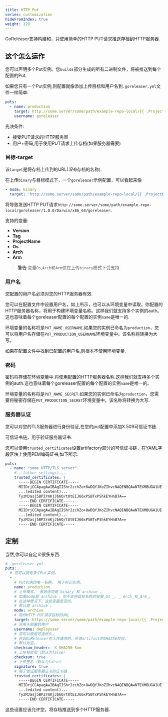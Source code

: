```yaml
---
title: HTTP Put
series: customization
hideFromIndex: true
weight: 120
---
```


GoReleaser支持构建和，只使用简单的HTTP PUT请求推送存档到HTTP服务器.

## 这个怎么运作

您可以声明多个Put实例。您`builds`部分生成的所有二进制文件，将被推送到每个配置的Put.

如果您只有一个Put实例,则配置就像添加上传目标和用户名到`.goreleaser.yml`文件一样简单:

```yaml
puts:
  - name: production
    target: http://some.server/some/path/example-repo-local/{{ .ProjectName }}/{{ .Version }}/
    username: goreleaser
```

先决条件:

-   接受PUT请求的HTTP服务器
-   用户+密码,用于使用PUT请求上传存档(如果服务器需要)

### 目标-target

该`target`是将存档上传到的URL(*没有*存档的名称).

在上传`binary`与目标模式下，一个`goreleaser`示例配置，可以看起来像

```yaml
- mode: binary
  target: 'http://some.server/some/path/example-repo-local/{{ .ProjectName }}/{{ .Version }}/{{ .Os }}/{{ .Arch }}{{ if .Arm }}{{ .Arm }}{{ end }}'
```

将导致发送HTTP PUT请求`http://some.server/some/path/example-repo-local/goreleaser/1.0.0/Darwin/x86_64/goreleaser`.

支持的变量:

- **Version**
- **Tag**
- **ProjectName**
- **Os**
- **Arch**
- **Arm**

> **警告**:变量`Os`,`Arch`和`Arm`仅在上传`binary`模式下受支持.

### 用户名

您配置的用户名必须对您的HTTP服务器有效.

您可以在配置文件中设置用户名，如上所示，也可以从环境变量中读取。你配置的HTTP服务器名称，将用于构建环境变量名称。这样我们就支持多个实例的auth。这也意味着每个goreleaser配置的每个配置的实例`name`是唯一的.

环境变量的名称将是`PUT_NAME_USERNAME`.如果您的实例已命名为`production`，您可以将用户名存储在`PUT_PRODUCTION_USERNAME`环境变量中。该名称将转换为大写。

如果在配置文件中找到已配置的用户名,则根本不使用环境变量.

### 密码

密码将存储在环境变量中.将使用配置的HTTP服务器名称.这样我们就支持多个实例的auth.这也意味着每个goreleaser配置的每个配置的实例`name`是唯一的。

环境变量的名称将是`PUT_NAME_SECRET`.如果您的实例已命名为`production`，您需要将秘密存储在`PUT_PRODUCTION_SECRET`环境变量中。该名称将转换为大写.

### 服务器认证

您可以对您的TLS服务器进行身份验证,在您的put配置中添加X.509可信证书链.

可信证书链，用于验证服务器证书.

您可以使用`trusted_certificates`设置artifactory部分的可信证书链，在YAML字段区块上使用PEM编码证书,如下所示:

```yaml
puts:
  - name: "some HTTP/TLS server"
    #...(other settings)...
    trusted_certificates: |
      -----BEGIN CERTIFICATE-----
      MIIDrjCCApagAwIBAgIIShr2zchZo+8wDQYJKoZIhvcNAQENBQAwNTEXMBUGA1UE
      ...(edited content)...
      TyzMJasj5BPZrmKjJb6O/tOtEIJ66xPSBTxPShkEYHnB7A==
      -----END CERTIFICATE-----
      -----BEGIN CERTIFICATE-----
      MIIDrjCCApagAwIBAgIIShr2zchZo+8wDQYJKoZIhvcNAQENBQAwNTEXMBUGA1UE
      ...(edited content)...
      TyzMJasj5BPZrmKjJb6O/tOtEIJ66xPSBTxPShkEYHnB7A==
      -----END CERTIFICATE-----
```

## 定制

当然,你可以自定义很多东西:

```yaml
# .goreleaser.yml
puts:
  # 您可以拥有多个Put实例。
  -
    # Put实例的唯一名称。 用于标识实例。
    name: production
    # 上传模式。 有效选项是`binary`和`archive`。
    # 如果mode是`archive`，则不支持目标名称的变量_Os _，_ Arch_和_Arm_。
    # 在这种情况下，这些变量是空的。
    # 默认是`archive`。
    mode: archive
    # 用作HTTP PUT请求目标的URL
    target: https://some.server/some/path/example-repo-local/{{ .ProjectName }}/{{ .Version }}/
    # 将用于部署的用户
    username: deployuser
    # 您可以使用可选标头，
    # 告诉GoReleaser在上传请求时，传递artifact的SHA256校验。
    # 默认为空。
    checksum_header: -X-SHA256-Sum
    # 上传校验和（默认为false）
    checksum: true
    # 上传签名（默认为false）
    signature: true
    # 用于验证服务器证书的证书链
    trusted_certificates: |
      -----BEGIN CERTIFICATE-----
      MIIDrjCCApagAwIBAgIIShr2zchZo+8wDQYJKoZIhvcNAQENBQAwNTEXMBUGA1UE
      ...(edited content)...
      TyzMJasj5BPZrmKjJb6O/tOtEIJ66xPSBTxPShkEYHnB7A==
      -----END CERTIFICATE-----
```

这些设置应该允许您，将存档推送到多个HTTP服务器.
